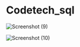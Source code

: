 # Codetech_sql

![Screenshot (9)](https://github.com/user-attachments/assets/50fb4b36-5d1f-4a1c-ad95-a5fb255b2e7c)


![Screenshot (10)](https://github.com/user-attachments/assets/c5f7203a-452d-46f2-8537-fe9573d75e71)
